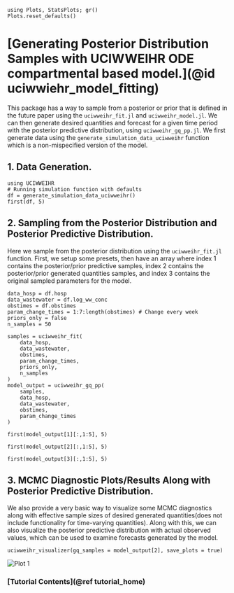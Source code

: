 ```@setup tutorial
using Plots, StatsPlots; gr()
Plots.reset_defaults()

```

# [Generating Posterior Distribution Samples with UCIWWEIHR ODE compartmental based model.](@id uciwwiehr_model_fitting)

This package has a way to sample from a posterior or prior that is defined in the future paper using the `uciwweihr_fit.jl` and `uciwweihr_model.jl`.  We can then generate desired quantities and forecast for a given time period with the posterior predictive distribution, using `uciwweihr_gq_pp.jl`.  We first generate data using the `generate_simulation_data_uciwweihr` function which is a non-mispecified version of the model.


## 1. Data Generation.

``` @example tutorial
using UCIWWEIHR
# Running simulation function with defaults
df = generate_simulation_data_uciwweihr()
first(df, 5)
```

## 2. Sampling from the Posterior Distribution and Posterior Predictive Distribution.

Here we sample from the posterior distribution using the `uciwweihr_fit.jl` function.  First, we setup some presets, then have an array where index 1 contains the posterior/prior predictive samples, index 2 contains the posterior/prior generated quantities samples, and index 3 contains the original sampled parameters for the model.

``` @example tutorial
data_hosp = df.hosp
data_wastewater = df.log_ww_conc
obstimes = df.obstimes
param_change_times = 1:7:length(obstimes) # Change every week
priors_only = false
n_samples = 50

samples = uciwweihr_fit(
    data_hosp,
    data_wastewater,
    obstimes,
    param_change_times,
    priors_only,
    n_samples
)
model_output = uciwweihr_gq_pp(
    samples,
    data_hosp,
    data_wastewater,
    obstimes,
    param_change_times
)

first(model_output[1][:,1:5], 5)
```

``` @example tutorial
first(model_output[2][:,1:5], 5)
```

``` @example tutorial
first(model_output[3][:,1:5], 5)
```

## 3. MCMC Diagnostic Plots/Results Along with Posterior Predictive Distribution.

We also provide a very basic way to visualize some MCMC diagnostics along with effective sample sizes of desired generated quantities(does not include functionality for time-varying quantities).  Along with this, we can also visualize the posterior predictive distribution with actual observed values, which can be used to examine forecasts generated by the model.

```@example tutorial
uciwweihr_visualizer(gq_samples = model_output[2], save_plots = true)
```
![Plot 1](plots/mcmc_diagnosis_plots.png)


### [Tutorial Contents](@ref tutorial_home)